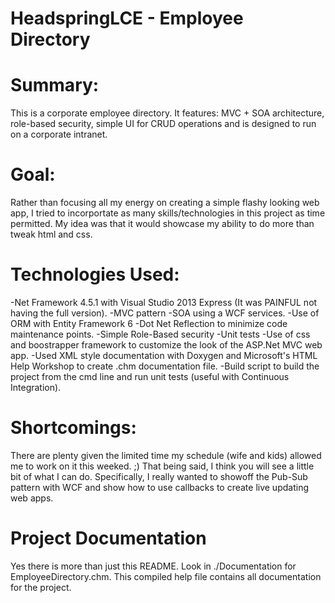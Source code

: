 HeadspringLCE - Employee Directory
=============

Summary:
==

This is a corporate employee directory.  It features: MVC + SOA architecture, role-based security, simple UI for CRUD operations and is designed to run on a corporate intranet.

Goal:
==

Rather than focusing all my energy on creating a simple flashy looking web app, I tried to incorportate as many skills/technologies in this project as time permitted. My idea was that it would showcase my ability to do more than tweak html and css.

Technologies Used:
==

-Net Framework 4.5.1 with Visual Studio 2013 Express (It was PAINFUL not having the full version).
-MVC pattern
-SOA using a WCF services.
-Use of ORM with Entity Framework 6
-Dot Net Reflection to minimize code maintenance points.
-Simple Role-Based security
-Unit tests
-Use of css and boostrapper framework to customize the look of the ASP.Net MVC web app.
-Used XML style documentation with Doxygen and Microsoft's HTML Help Workshop to create .chm documentation file.
-Build script to build the project from the cmd line and run unit tests (useful with Continuous Integration).

Shortcomings:
==

There are plenty given the limited time my schedule (wife and kids) allowed me to work on it this weeked.  ;) That being said, I think you will see a little bit of what I can do.  Specifically, I really wanted to showoff the Pub-Sub pattern with WCF and show how to use callbacks to create live updating web apps.


Project Documentation
==

Yes there is more than just this README.  Look in ./Documentation for EmployeeDirectory.chm.  This compiled help file contains all documentation for the project.
